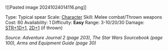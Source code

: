 ![[Pasted image 20241024014116.png]]

Type: Typical spear
Scale: <u>Character</u>
Skill: Melee combat/Thrown weapons
Cost: 60
Availability: 1
Difficulty: **Easy**
Range: 3-10/20/30
Damage: <u>STR+1D+1</u>, <u>2D+1</u> (if thrown)

*Source: Adventure Journal 2 (page 203), The Star Wars Sourcebook (page 100), Arms and Equipment Guide (page 30)*